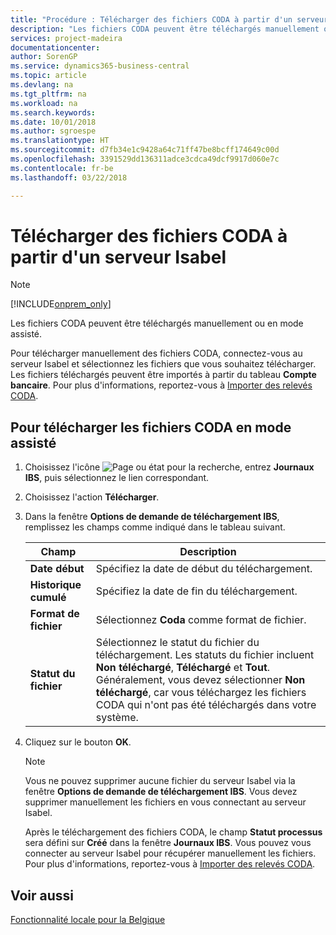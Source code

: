 ```yaml
---
title: "Procédure : Télécharger des fichiers CODA à partir d'un serveur Isabel"
description: "Les fichiers CODA peuvent être téléchargés manuellement ou en mode assisté."
services: project-madeira
documentationcenter: 
author: SorenGP
ms.service: dynamics365-business-central
ms.topic: article
ms.devlang: na
ms.tgt_pltfrm: na
ms.workload: na
ms.search.keywords: 
ms.date: 10/01/2018
ms.author: sgroespe
ms.translationtype: HT
ms.sourcegitcommit: d7fb34e1c9428a64c71ff47be8bcff174649c00d
ms.openlocfilehash: 3391529dd136311adce3cdca49dcf9917d060e7c
ms.contentlocale: fr-be
ms.lasthandoff: 03/22/2018

---
```

# <a name="download-coda-files-from-an-isabel-server"></a>Télécharger des fichiers CODA à partir d'un serveur Isabel
> [!Note]
> [!INCLUDE[onprem_only](../../includes/onprem_only_md.md)]

Les fichiers CODA peuvent être téléchargés manuellement ou en mode assisté.  

Pour télécharger manuellement des fichiers CODA, connectez-vous au serveur Isabel et sélectionnez les fichiers que vous souhaitez télécharger. Les fichiers téléchargés peuvent être importés à partir du tableau **Compte bancaire**. Pour plus d'informations, reportez-vous à [Importer des relevés CODA](how-to-import-coda-statements.md).  

## <a name="to-download-coda-files-in-attended-mode"></a>Pour télécharger les fichiers CODA en mode assisté  

1.  Choisissez l'icône ![Page ou état pour la recherche](../../media/ui-search/search_small.png "icône Page ou état pour la recherche"), entrez **Journaux IBS**, puis sélectionnez le lien correspondant.  
2.  Choisissez l'action **Télécharger**.  
3.  Dans la fenêtre **Options de demande de téléchargement IBS**, remplissez les champs comme indiqué dans le tableau suivant.  

    |Champ|Description|  
    |---------------------------------|---------------------------------------|  
    |**Date début**|Spécifiez la date de début du téléchargement.|  
    |**Historique cumulé**|Spécifiez la date de fin du téléchargement.|  
    |**Format de fichier**|Sélectionnez **Coda** comme format de fichier.|  
    |**Statut du fichier**|Sélectionnez le statut du fichier du téléchargement. Les statuts du fichier incluent **Non téléchargé**, **Téléchargé** et **Tout**. Généralement, vous devez sélectionner **Non téléchargé**, car vous téléchargez les fichiers CODA qui n'ont pas été téléchargés dans votre système.|  

4.  Cliquez sur le bouton **OK**.  

    > [!NOTE]  
    >  Vous ne pouvez supprimer aucune fichier du serveur Isabel via la fenêtre **Options de demande de téléchargement IBS**. Vous devez supprimer manuellement les fichiers en vous connectant au serveur Isabel.  

     Après le téléchargement des fichiers CODA, le champ **Statut processus** sera défini sur **Créé** dans la fenêtre **Journaux IBS**. Vous pouvez vous connecter au serveur Isabel pour récupérer manuellement les fichiers. Pour plus d'informations, reportez-vous à [Importer des relevés CODA](how-to-import-coda-statements.md).  

## <a name="see-also"></a>Voir aussi  
[Fonctionnalité locale pour la Belgique](belgium-local-functionality.md)

